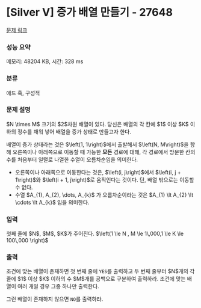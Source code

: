 # [Silver V] 증가 배열 만들기 - 27648 

[문제 링크](https://www.acmicpc.net/problem/27648) 

### 성능 요약

메모리: 48204 KB, 시간: 328 ms

### 분류

애드 혹, 구성적

### 문제 설명

<p>$N \times M$ 크기의 $2$차원 배열이 있다. 당신은 배열의 각 칸에 $1$ 이상 $K$ 이하의 정수를 채워 넣어 배열을 증가 상태로 만들고자 한다.</p>

<p>배열이 증가 상태라는 것은 $\left(1, 1\right)$에서 출발해서 $\left(N, M\right)$을 향해 오른쪽이나 아래쪽으로 이동할 때 가능한 <strong>모든</strong> 경로에 대해, 각 경로에서 방문한 칸의 수를 처음부터 일렬로 나열한 수열이 오름차순임을 의미한다.</p>

<ul>
	<li>오른쪽이나 아래쪽으로 이동한다는 것은, $\left(i, j\right)$에서 $\left(i, j + 1\right)$와 $\left(i + 1, j\right)$로 움직인다는 것이다. 단, 배열 밖으로는 이동할 수 없다.</li>
	<li>수열 $A_{1}, A_{2}, \dots, A_{k}$ 가 오름차순이라는 것은 $A_{1} \lt A_{2} \lt \cdots \lt A_{k}$ 임을 의미한다.</li>
</ul>

### 입력 

 <p>첫째 줄에 $N$, $M$, $K$가 주어진다. $\left(1 \le N , M \le 1\,000,1 \le K \le 100\,000 \right)$</p>

### 출력 

 <p>조건에 맞는 배열이 존재하면 첫 번째 줄에 <code>YES</code>를 출력하고 두 번째 줄부터 $N$개의 각 줄에 $1$ 이상 $K$ 이하의 수 $M$개를 공백으로 구분하여 출력하라. 조건에 맞는 배열이 여러 개일 경우 그중 하나만 출력한다.</p>

<p>그런 배열이 존재하지 않으면 <code>NO</code>를 출력하라.</p>

